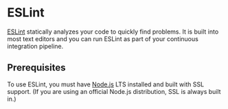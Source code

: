 # ESLint

[ESLint](https://eslint.org/) statically analyzes your code to quickly find problems. It is built into most text editors and you can run ESLint as part of your continuous integration pipeline.

## Prerequisites

To use ESLint, you must have [Node.js](https://nodejs.org/en/) LTS installed
and built with SSL support. (If you are using an official Node.js distribution, SSL is always built in.)

<!-- vim: set ft=markdown: -->